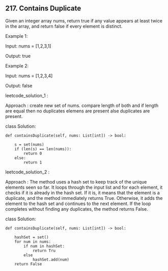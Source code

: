 ## 217. Contains Duplicate
Given an integer array nums, return true if any value appears at least twice in the array, and return false if every element is distinct.

Example 1:

Input: nums = [1,2,3,1]

Output: true

Example 2:

Input: nums = [1,2,3,4]

Output: false



leetcode_solution_1 :

Approach : create new set of nums. compare length of both and if length are equal then no duplicates elemens are present alse duplicates are present. 

class Solution:

    def containsDuplicate(self, nums: List[int]) -> bool:

        s = set(nums)        
        if (len(s) == len(nums)):
            return 0
        else:
            return 1



leetcode_solution_2 :

Approach :
The method uses a hash set to keep track of the unique elements seen so far. It loops through the input list and for each element,  it checks if it is already in the 
hash set. If it is, it means that the element is a duplicate, and the method immediately returns True. Otherwise, it adds the element to the hash set and continues 
to the next element. If the loop completes without finding any duplicates, the method returns False.

class Solution:

    def containsDuplicate(self, nums: List[int]) -> bool:
    
        hashSet = set()
        for num in nums:
            if num in hashSet:
                return Tru
            else
                hashSet.add(num)
        return False            
